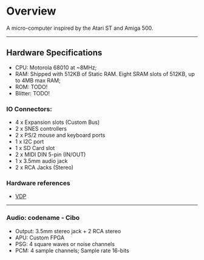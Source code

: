 # Overview

A micro-computer inspired by the Atari ST and Amiga 500.

---

## Hardware Specifications

- CPU: Motorola 68010 at ~8MHz;
- RAM: Shipped with 512KB of Static RAM. Eight SRAM slots of 512KB, up to 4MB max RAM;
- ROM: TODO!
- Blitter: TODO!

### IO Connectors:

- 4 x Expansion slots (Custom Bus)
- 2 x SNES controllers
- 2 x PS/2 mouse and keyboard ports
- 1 x I2C port
- 1 x SD Card slot
- 2 x MIDI DIN 5-pin (IN/OUT)
- 1 x 3.5mm audio jack
- 2 x RCA Jacks (Stereo)

### Hardware references

- [VDP](docs/vdp.md)

---

### Audio: codename - Cibo

- Output: 3.5mm stereo jack + 2 RCA stereo
- APU: Custom FPGA
- PSG: 4 square waves or noise channels
- PCM: 4 sample channels; Sample rate 16-bits

<!--
NOTES:
	(aCube) - CPU: Option to boost CPU clock to 12MHz.
	(Outlaf) - CPU: Possibility to change CPU clock via software using custom wiring.
	(aCube) - RAM: Decide how much RAM will be shipped by default, and how many SRAM
slots will be avaliable.
	(aCube) - RAM: Manager memory regions for each device, and how memory will be
interacted by the program.
	(aCube) - ROM: Decide how much ROM will be shipped for the Kernel.
	(aCube) - ROM: Will it replaceable? I think users must be able to update the
Kernel with a custom one, or update the shipped version to a new version.
	(aCube) - VIDEO: Decide how many VRAM will be shipped.
	(aCube) - AUDIO: Possible triangle or pulse wave channels?
	(aCube) - AUDIO: It should be better to split the square and noise channels
into their own channels, without the possibility of switching, but add two more channels
that can switch between triangle and noise.

TODO:
	Improve video capabilities and learn more about what can be executed by the VDP.
-->
